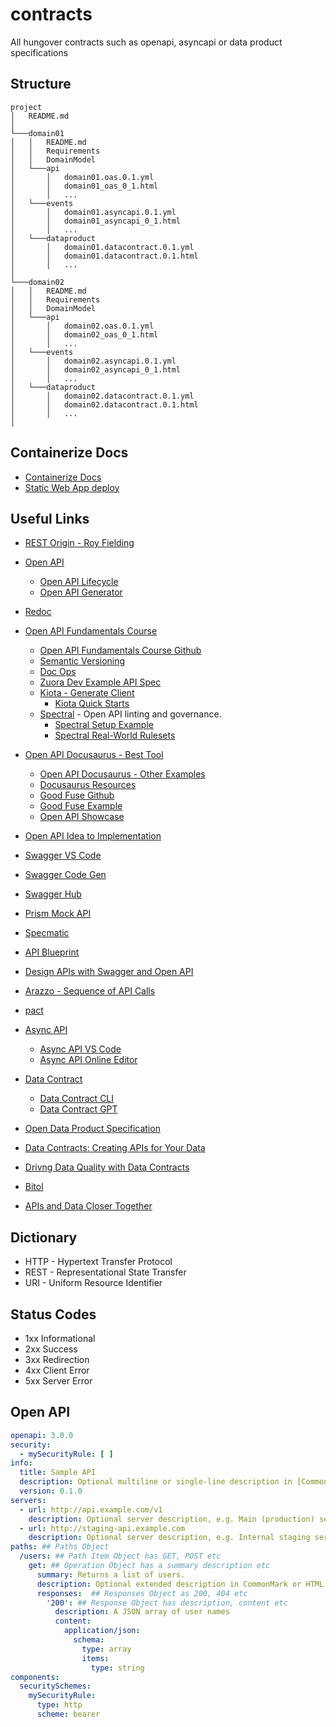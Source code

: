 # contracts

All hungover contracts such as openapi, asyncapi or data product specifications

## Structure

```text
project
│   README.md
│
└───domain01
│   │   README.md
│   │   Requirements
│   │   DomainModel
│   └───api
│       │   domain01.oas.0.1.yml
│       │   domain01_oas_0_1.html
│       │   ...
│   └───events
│       │   domain01.asyncapi.0.1.yml
│       │   domain01_asyncapi_0_1.html
│       │   ...
│   └───dataproduct
│       │   domain01.datacontract.0.1.yml
│       │   domain01.datacontract.0.1.html
│       │   ...
│
└───domain02
│   │   README.md
│   │   Requirements
│   │   DomainModel
│   └───api
│       │   domain02.oas.0.1.yml
│       │   domain02_oas_0_1.html
│       │   ...
│   └───events
│       │   domain02.asyncapi.0.1.yml
│       │   domain02_asyncapi_0_1.html
│       │   ...
│   └───dataproduct
│       │   domain02.datacontract.0.1.yml
│       │   domain02.datacontract.0.1.html
│       │   ...
│
```

## Containerize Docs

- [Containerize Docs](https://shipyard.build/blog/containerize-your-docs/)
- [Static Web App deploy](https://www.azurestaticwebapps.dev/blog/build-with-docusaurus)

## Useful Links

- [REST Origin - Roy Fielding](https://ics.uci.edu/~fielding/pubs/dissertation/rest_arch_style.htm)
- [Open API](https://www.openapis.org/)
  - [Open API Lifecycle](https://www.openapis.org/wp-content/uploads/sites/3/2023/05/What-is-OpenAPI-Simple-API-Lifecycle-Vertical.png)
  - [Open API Generator](https://openapi-generator.tech/)
- [Redoc](https://github.com/Redocly/redoc)
- [Open API Fundamentals Course](https://training.linuxfoundation.org/express-learning/openapi-fundamentals-lfel1011)
  - [Open API Fundamentals Course Github](https://github.com/lftraining/LFELL1011-resources/tree/main)
  - [Semantic Versioning](https://semver.org/)
  - [Doc Ops](https://www.writethedocs.org/guide/doc-ops/)
  - [Zuora Dev Example API Spec](https://developer.zuora.com/v1-api-reference/introduction/)
  - [Kiota - Generate Client](https://learn.microsoft.com/en-us/openapi/kiota/)
    - [Kiota Quick Starts](https://learn.microsoft.com/en-us/openapi/kiota/quickstarts/)
  - [Spectral](https://stoplight.io/open-source/spectral) - Open API linting and governance.
    - [Spectral Setup Example](https://github.com/lftraining/LFELL1011-resources/blob/main/chapter-5-examples/applying-governance/README.md)
    - [Spectral Real-World Rulesets](https://docs.stoplight.io/docs/spectral/674b27b261c3c-overview#-real-world-rulesets)
- [Open API Docusaurus - Best Tool](https://github.com/PaloAltoNetworks/docusaurus-template-openapi-docs)
  - [Open API Docusaurus - Other Examples](https://docusaurus-openapi.netlify.app/)
  - [Docusaurus Resources](https://docusaurus.io/community/resources)
  - [Good Fuse Github](https://github.com/fuseio/fuse-docs)
  - [Good Fuse Example](https://docs.fuse.io/api-introduction/)
  - [Open API Showcase](https://github.com/PaloAltoNetworks/docusaurus-openapi-docs/issues?q=is%3Aissue+is%3Aopen+multiple)
- [Open API Idea to Implementation](https://www.youtube.com/watch?v=JEBd78U9aBo&t=1728s&pp=ygUIb3BlbiBhcGk%3D)
- [Swagger VS Code](https://marketplace.visualstudio.com/items?itemName=42Crunch.vscode-openapi)
- [Swagger Code Gen](https://swagger.io/tools/swagger-codegen/)
- [Swagger Hub](https://swagger.io/tools/swaggerhub/)
- [Prism Mock API](https://docs.stoplight.io/docs/prism/674b27b261c3c-prism-overview)
- [Specmatic](https://specmatic.io/)
- [API Blueprint](https://apiblueprint.org/)
- [Design APIs with Swagger and Open API](https://designapis.com/)

- [Arazzo - Sequence of API Calls](https://github.com/OAI/Arazzo-Specification)

- [pact](https://pact.io/)

- [Async API](https://www.asyncapi.com/en)

  - [Async API VS Code](https://marketplace.visualstudio.com/items?itemName=asyncapi.asyncapi-preview)
  - [Async API Online Editor](https://studio.asyncapi.com/)

- [Data Contract](https://datacontract.com/)
  - [Data Contract CLI](https://cli.datacontract.com/)
  - [Data Contract GPT](https://gpt.datacontract.com/)
- [Open Data Product Specification](https://opendataproducts.org/)
- [Data Contracts: Creating APIs for Your Data](https://www.youtube.com/watch?v=qYl21EWNL44&t=43s)
- [Drivng Data Quality with Data Contracts](https://www.amazon.co.uk/Driving-Data-Quality-Contracts-comprehensive-ebook/dp/B0C37FPH3D)
- [Bitol](https://bitol.io/)

- [APIs and Data Closer Together](https://www.youtube.com/watch?v=4FzpJ6CDro4)


## Dictionary

- HTTP - Hypertext Transfer Protocol
- REST - Representational State Transfer
- URI - Uniform Resource Identifier

## Status Codes

- 1xx Informational
- 2xx Success
- 3xx Redirection
- 4xx Client Error
- 5xx Server Error

## Open API

```yaml
openapi: 3.0.0
security:
  - mySecurityRule: [ ]
info:
  title: Sample API
  description: Optional multiline or single-line description in [CommonMark](http://commonmark.org/help/) or HTML.
  version: 0.1.0
servers:
  - url: http://api.example.com/v1
    description: Optional server description, e.g. Main (production) server
  - url: http://staging-api.example.com
    description: Optional server description, e.g. Internal staging server for testing
paths: ## Paths Object
  /users: ## Path Item Object has GET, POST etc
    get: ## Operation Object has a summary description etc
      summary: Returns a list of users.
      description: Optional extended description in CommonMark or HTML.
      responses:  ## Responses Object as 200, 404 etc
        '200': ## Response Object has description, content etc
          description: A JSON array of user names
          content:
            application/json:
              schema:
                type: array
                items:
                  type: string
components:
  securitySchemes:
    mySecurityRule:
      type: http
      scheme: bearer
```

